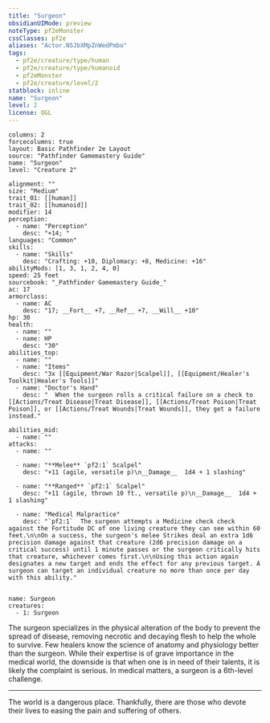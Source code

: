 ```yaml
---
title: "Surgeon"
obsidianUIMode: preview
noteType: pf2eMonster
cssClasses: pf2e
aliases: "Actor.N5JbXMpZnWedPmbo" 
tags:
  - pf2e/creature/type/human
  - pf2e/creature/type/humanoid
  - pf2eMonster
  - pf2e/creature/level/2
statblock: inline
name: "Surgeon"
level: 2
license: OGL
---
```


```statblock
columns: 2
forcecolumns: true
layout: Basic Pathfinder 2e Layout
source: "Pathfinder Gamemastery Guide"
name: "Surgeon"
level: "Creature 2"

alignment: ""
size: "Medium"
trait_01: [[human]]
trait_02: [[humanoid]]
modifier: 14
perception:
  - name: "Perception"
    desc: "+14; "
languages: "Common"
skills:
  - name: "Skills"
    desc: "Crafting: +10, Diplomacy: +8, Medicine: +16"
abilityMods: [1, 3, 1, 2, 4, 0]
speed: 25 feet
sourcebook: "_Pathfinder Gamemastery Guide_"
ac: 17
armorclass:
  - name: AC
    desc: "17; __Fort__ +7, __Ref__ +7, __Will__ +10"
hp: 30
health:
  - name: ""
  - name: HP
    desc: "30"
abilities_top:
  - name: ""
  - name: "Items"
    desc: "3x [[Equipment/War Razor|Scalpel]], [[Equipment/Healer's Toolkit|Healer's Tools]]"
  - name: "Doctor's Hand"
    desc: "  When the surgeon rolls a critical failure on a check to [[Actions/Treat Disease|Treat Disease]], [[Actions/Treat Poison|Treat Poison]], or [[Actions/Treat Wounds|Treat Wounds]], they get a failure instead."

abilities_mid:
  - name: ""
attacks:
  - name: ""

  - name: "**Melee** `pf2:1` Scalpel"
    desc: "+11 (agile, versatile p)\n__Damage__  1d4 + 1 slashing"

  - name: "**Ranged** `pf2:1` Scalpel"
    desc: "+11 (agile, thrown 10 ft., versatile p)\n__Damage__  1d4 + 1 slashing"

  - name: "Medical Malpractice"
    desc: "`pf2:1`  The surgeon attempts a Medicine check check against the Fortitude DC of one living creature they can see within 60 feet.\n\nOn a success, the surgeon's melee Strikes deal an extra 1d6 precision damage against that creature (2d6 precision damage on a critical success) until 1 minute passes or the surgeon critically hits that creature, whichever comes first.\n\nUsing this action again designates a new target and ends the effect for any previous target. A surgeon can target an individual creature no more than once per day with this ability."
 
```

```encounter-table
name: Surgeon
creatures:
  - 1: Surgeon
```



The surgeon specializes in the physical alteration of the body to prevent the spread of disease, removing necrotic and decaying flesh to help the whole to survive. Few healers know the science of anatomy and physiology better than the surgeon. While their expertise is of grave importance in the medical world, the downside is that when one is in need of their talents, it is likely the complaint is serious. In medical matters, a surgeon is a 6th-level challenge.

* * *

The world is a dangerous place. Thankfully, there are those who devote their lives to easing the pain and suffering of others.
